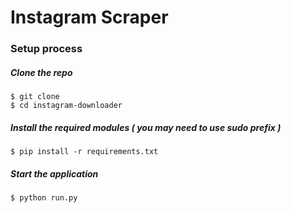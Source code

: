 # Instagram Scraper

### Setup process

##### Clone the repo

```
$ git clone
$ cd instagram-downloader
```

##### Install the required modules ( you may need to use sudo prefix )

```
$ pip install -r requirements.txt
```

##### Start the application

```
$ python run.py
```
